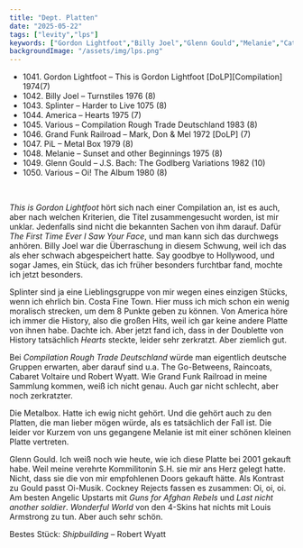 ```yaml
---
title: "Dept. Platten"
date: "2025-05-22"
tags: ["levity","lps"]
keywords: ["Gordon Lightfoot","Billy Joel","Glenn Gould","Melanie","Cate Blanchett"]
backgroundImage: "/assets/img/lps.png"
---
```


<ul class="no-bullets">
<li>1041. Gordon Lightfoot – This is Gordon Lightfoot [DoLP][Compilation] 1974(7)</li>
<li>1042. Billy Joel – Turnstiles 1976 (8)</li>
<li>1043. Splinter – Harder to Live 1075 (8)</li>
<li>1044. America – Hearts 1975 (7)</li>
<li>1045. Various – Compilation Rough Trade Deutschland 1983 (8)</li>
<li>1046. Grand Funk Railroad – Mark, Don & Mel 1972 [DoLP] (7)</li>
<li>1047. PiL – Metal Box 1979 (8)</li>
<li>1048. Melanie – Sunset and other Beginnings 1975 (8)</li>
<li>1049. Glenn Gould – J.S. Bach: The Godlberg Variations 1982 (10)</li>
<li>1050. Various – Oi! The Album 1980 (8)</li>
</ul>
</br>

*This is Gordon Lightfoot* hört sich nach einer Compilation an, ist es auch, aber nach welchen Kriterien, die Titel zusammengesucht worden, ist mir unklar. Jedenfalls sind nicht die bekannten Sachen von ihm darauf. Dafür *The First Time Ever I Saw Your Face*, und man kann sich das durchwegs anhören.
Billy Joel war die Überraschung in diesem Schwung, weil ich das als eher schwach abgespeichert hatte. Say goodbye to Hollywood, und sogar James, ein Stück, das ich früher besonders furchtbar fand, mochte ich jetzt besonders.

Splinter sind ja eine Lieblingsgruppe von mir wegen eines einzigen Stücks, wenn ich ehrlich bin. Costa Fine Town. Hier muss ich mich schon ein wenig moralisch strecken, um dem 8 Punkte geben zu können.
Von America höre ich immer die History, also die großen Hits, weil ich gar keine andere Platte von ihnen habe. Dachte ich. Aber jetzt fand ich, dass in der Doublette von History tatsächlich *Hearts* steckte, leider sehr zerkratzt. Aber ziemlich gut. 

Bei *Compilation Rough Trade Deutschland* würde man eigentlich deutsche Gruppen erwarten, aber darauf sind u.a. The Go-Betweens, Raincoats, Cabaret Voltaire und Robert Wyatt.
Wie Grand Funk Railroad in meine Sammlung kommen, weiß ich nicht genau. Auch gar nicht schlecht, aber noch zerkratzter.

Die Metalbox. Hatte ich ewig nicht gehört. Und die gehört auch zu den Platten, die man lieber mögen würde, als es tatsächlich der Fall ist. Die leider vor Kurzem von uns gegangene Melanie ist mit einer schönen kleinen Platte vertreten.

Glenn Gould. Ich weiß noch wie heute, wie ich diese Platte bei 2001 gekauft habe. Weil meine verehrte Kommilitonin S.H. sie mir ans Herz gelegt hatte. Nicht, dass sie die von mir empfohlenen Doors gekauft hätte. Als Kontrast zu Gould passt Oi-Musik. Cockney Rejects fassen es zusammen: Oi, oi, oi. Am besten Angelic Upstarts mit *Guns for Afghan Rebels* und *Last nicht another soldier*. *Wonderful World* von den 4-Skins hat nichts mit Louis Armstrong zu tun. Aber auch sehr schön.



Bestes Stück: *Shipbuilding* – Robert Wyatt